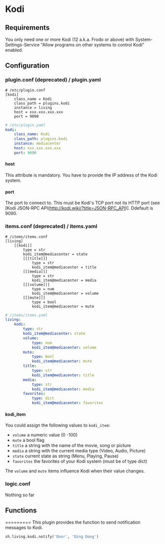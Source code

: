 # Kodi

## Requirements

You only need one or more Kodi (12 a.k.a. Frodo or above) with
System-Settings-Service "Allow programs on other systems to control Kodi" enabled.

## Configuration

### plugin.conf (deprecated) / plugin.yaml

```
# /etc/plugin.conf
[kodi]
    class_name = Kodi
    class_path = plugins.kodi
    instance = living
    host = xxx.xxx.xxx.xxx
    port = 9090
```

```yaml
# /etc/plugin.yaml
kodi:
    class_name: Kodi
    class_path: plugins.kodi
    instance: mediacenter
    host: xxx.xxx.xxx.xxx
    port: 9090
```

#### host
This attribute is mandatory. You have to provide the IP address of the Kodi system.

#### port
The port to connect to. This must be Kodi's TCP port not its HTTP port (see [Kodi JSON-RPC API(http://kodi.wiki/?title=JSON-RPC_API)]. Ddefault is 9090.

### items.conf (deprecated) / items.yaml

```
# /items/items.conf
[living]
    [[kodi]]
        type = str
        kodi_item@mediacenter = state
        [[[title]]]
            type = str
            kodi_item@mediacenter = title
        [[[media]]]
            type = str
            kodi_item@mediacenter = media
        [[[volume]]]
            type = num
            kodi_item@mediacenter = volume
        [[[mute]]]
            type = bool
            kodi_item@mediacenter = mute
```

```yaml
# /items/items.yaml
living:
    kodi:
        type: str
        kodi_item@mediacenter: state        
        volume:
            type: num
            kodi_item@mediacenter: volume
        mute:
            type: bool
            kodi_item@mediacenter: mute
        title:
            type: str
            kodi_item@mediacenter: title
        media:
            type: str
            kodi_item@mediacenter: media
        favorites:
            type: dict
            kodi_item@mediacenter: favorites
```

#### kodi_item
You could assign the following values to `kodi_item`:

   * `volume` a numeric value (0 -100)
   * `mute` a bool flag
   * `title` a string with the name of the movie, song or picture
   * `media` a string with the current media type (Video, Audio, Picture)
   * `state` current state as string (Menu, Playing, Pause)
   * `favorites` the favorites of your Kodi system (must be of type dict)

The `volume` and `mute` items influence Kodi when their value changes.

### logic.conf

Nothing so far

## Functions
=========
This plugin provides the function to send notification messages to Kodi.

```python
sh.living.kodi.notify('Door', 'Ding Dong')
```
